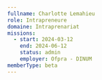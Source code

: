 ```yaml
---
fullname: Charlotte Lemahieu
role: Intrapreneure 
domaine: Intraprenariat
missions:
  - start: 2024-03-12
    end: 2024-06-12
    status: admin
    employer: Ofpra - DINUM 
memberType: beta
---
```



